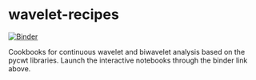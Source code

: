 # wavelet-recipes

[![Binder](https://mybinder.org/badge_logo.svg)](https://mybinder.org/v2/gh/klapo/wavelet-recipes/HEAD?urlpath=https%3A%2F%2Fgithub.com%2Fklapo%2Fwavelet-recipes%2Ftree%2Fmain%2Fnotebooks)

Cookbooks for continuous wavelet and biwavelet analysis based on the pycwt libraries. Launch the interactive notebooks through the binder link above.
